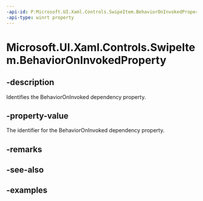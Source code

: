 ```yaml
---
-api-id: P:Microsoft.UI.Xaml.Controls.SwipeItem.BehaviorOnInvokedProperty
-api-type: winrt property
---
```


<!-- Property syntax.
public DependencyProperty BehaviorOnInvokedProperty { get; }
-->

# Microsoft.UI.Xaml.Controls.SwipeItem.BehaviorOnInvokedProperty

## -description

Identifies the BehaviorOnInvoked dependency property.

## -property-value

The identifier for the BehaviorOnInvoked dependency property.

## -remarks

## -see-also

## -examples

